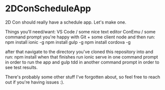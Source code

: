 # 2DConScheduleApp
2D Con should really have a schedule app. Let's make one.

Things you'll need/want:
VS Code / some nice text editor
ConEmu / some command prompt you're happy with
Git + some client
node and then run:
npm install ionic -g
npm install gulp -g
npm install cordova -g

after that navigate to the directory you've cloned this repository into and run:
npm install
when that finishes run
ionic serve
in one command prompt in order to run the app and
gulp tdd
in another command prompt in order to see test results.

There's probably some other stuff I've forgotten about, so feel free to reach out if you're having issues :).